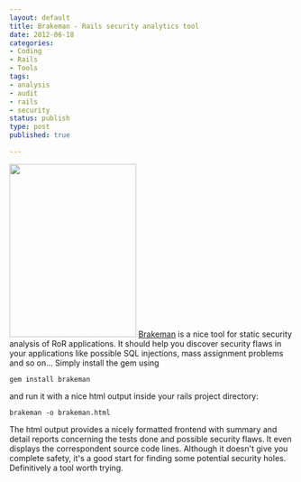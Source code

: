 ```yaml
---
layout: default
title: Brakeman - Rails security analytics tool
date: 2012-06-18
categories:
- Coding
- Rails
- Tools
tags:
- analysis
- audit
- rails
- security
status: publish
type: post
published: true

---
```

<a href="https://codenfold.files.wordpress.com/2012/06/brakeman.png"><img class="alignright size-full wp-image-236" title="brakeman" src="assets/brakeman.png" alt="" width="225" height="307" /></a>
<a href="https://github.com/presidentbeef/brakeman">Brakeman</a> is a nice tool for static security analysis of RoR applications. It should help you discover security flaws in your applications like possible SQL injections, mass assignment problems and so on...
Simply install the gem using
````
gem install brakeman
````
and run it with a nice html output inside your rails project directory:
````
brakeman -o brakeman.html
````
The html output provides a nicely formatted frontend with summary and detail reports concerning the tests done and possible security flaws. It even displays the correspondent source code lines.
Although it doesn't give you complete safety, it's a good start for finding some potential security holes. Definitively a tool worth trying.
